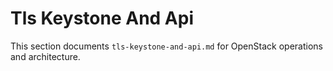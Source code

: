 # Tls Keystone And Api

This section documents `tls-keystone-and-api.md` for OpenStack operations and architecture.